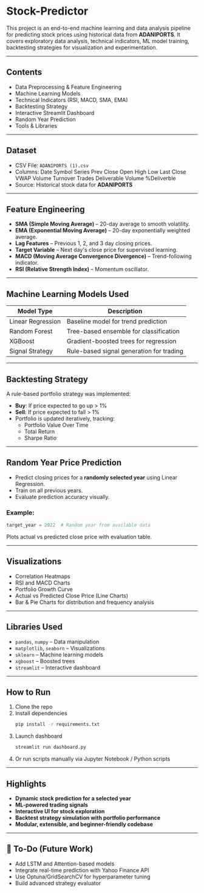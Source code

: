 # Stock-Predictor

This project is an end-to-end machine learning and data analysis pipeline for predicting stock prices using historical data from **ADANIPORTS**. It covers exploratory data analysis, technical indicators, ML model training, backtesting strategies for visualization and experimentation.

---

##  Contents

-  Data Preprocessing & Feature Engineering  
-  Machine Learning Models  
-  Technical Indicators (RSI, MACD, SMA, EMA)  
-  Backtesting Strategy  
-  Interactive Streamlit Dashboard  
-  Random Year Prediction  
-  Tools & Libraries  

---

##  Dataset

- CSV File: `ADANIPORTS (1).csv`
- Columns: Date	Symbol	Series	Prev Close	Open	High	Low	Last	Close	VWAP	Volume	Turnover	Trades	Deliverable Volume	%Deliverble
- Source: Historical stock data for **ADANIPORTS**

---

##  Feature Engineering

- **SMA (Simple Moving Average)** – 20-day average to smooth volatility.
- **EMA (Exponential Moving Average)** – 20-day exponentially weighted average.
- **Lag Features** – Previous 1, 2, and 3 day closing prices.
- **Target Variable** – Next day's close price for supervised learning.
- **MACD (Moving Average Convergence Divergence)** – Trend-following indicator.
- **RSI (Relative Strength Index)** – Momentum oscillator.

---

##  Machine Learning Models Used

| Model Type          | Description                              |
|---------------------|------------------------------------------|
|  Linear Regression | Baseline model for trend prediction      |
|  Random Forest     | Tree-based ensemble for classification   |
|  XGBoost           | Gradient-boosted trees for regression    |
|  Signal Strategy   | Rule-based signal generation for trading |

---

##  Backtesting Strategy

A rule-based portfolio strategy was implemented:

- **Buy**: If price expected to go up > 1%
- **Sell**: If price expected to fall > 1%
- Portfolio is updated iteratively, tracking:
  -  Portfolio Value Over Time  
  -  Total Return  
  -  Sharpe Ratio

---

##  Random Year Price Prediction

- Predict closing prices for a **randomly selected year** using Linear Regression.
- Train on all previous years.
- Evaluate prediction accuracy visually.

### Example:

```python
target_year = 2022  # Random year from available data
```

Plots actual vs predicted close price with evaluation table.

---

##  Visualizations

- Correlation Heatmaps
- RSI and MACD Charts
- Portfolio Growth Curve
- Actual vs Predicted Close Price (Line Charts)
- Bar & Pie Charts for distribution and frequency analysis

---

##  Libraries Used

- `pandas`, `numpy` – Data manipulation  
- `matplotlib`, `seaborn` – Visualizations  
- `sklearn` – Machine learning models  
- `xgboost` – Boosted trees  
- `streamlit` – Interactive dashboard  

---

##  How to Run

1. Clone the repo  
2. Install dependencies  
   ```bash
   pip install -r requirements.txt
   ```
3. Launch dashboard  
   ```bash
   streamlit run dashboard.py
   ```
4. Or run scripts manually via Jupyter Notebook / Python scripts

---

##  Highlights

-  **Dynamic stock prediction for a selected year**
-  **ML-powered trading signals**
-  **Interactive UI for stock exploration**
-  **Backtest strategy simulation with portfolio performance**
-  **Modular, extensible, and beginner-friendly codebase**

---

## 📌 To-Do (Future Work)

- Add LSTM and Attention-based models
- Integrate real-time prediction with Yahoo Finance API
- Use Optuna/GridSearchCV for hyperparameter tuning
- Build advanced strategy evaluator
